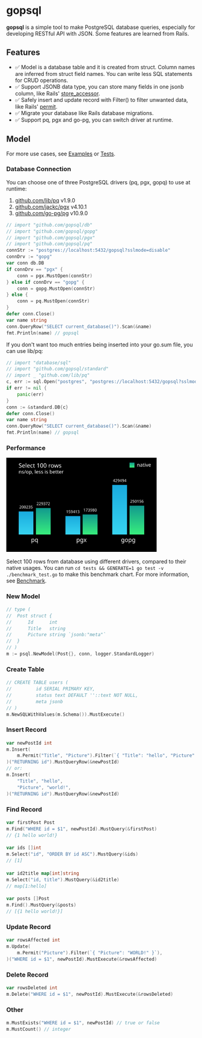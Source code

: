# gopsql

**gopsql** is a simple tool to make PostgreSQL database queries, especially for
developing RESTful API with JSON. Some features are learned from Rails.

## Features

- ✅ Model is a database table and it is created from struct. Column names are
  inferred from struct field names. You can write less SQL statements for CRUD
  operations.
- ✅ Support JSONB data type, you can store many fields in one jsonb column,
  like Rails'
  [store_accessor](https://api.rubyonrails.org/v6.1.3/classes/ActiveRecord/Store.html).
- ✅ Safely insert and update record with Filter() to filter unwanted data,
  like Rails'
  [permit](https://api.rubyonrails.org/v6.1.2.1/classes/ActionController/Parameters.html).
- ✅ Migrate your database like Rails database migrations.
- ✅ Support pq, pgx and go-pg, you can switch driver at runtime.

## Model

For more use cases, see [Examples](tests/examples_test.go) or [Tests](tests/sql_test.go).

### Database Connection

You can choose one of three PostgreSQL drivers (pq, pgx, gopq) to use at runtime:
1. [github.com/lib/pq](https://github.com/lib/pq) v1.9.0
2. [github.com/jackc/pgx](https://github.com/jackc/pgx) v4.10.1
3. [github.com/go-pg/pg](https://github.com/go-pg/pg) v10.9.0

```go
// import "github.com/gopsql/db"
// import "github.com/gopsql/gopg"
// import "github.com/gopsql/pgx"
// import "github.com/gopsql/pq"
connStr := "postgres://localhost:5432/gopsql?sslmode=disable"
connDrv := "gopg"
var conn db.DB
if connDrv == "pgx" {
	conn = pgx.MustOpen(connStr)
} else if connDrv == "gopg" {
	conn = gopg.MustOpen(connStr)
} else {
	conn = pq.MustOpen(connStr)
}
defer conn.Close()
var name string
conn.QueryRow("SELECT current_database()").Scan(&name)
fmt.Println(name) // gopsql
```

If you don't want too much entries being inserted into your go.sum file, you
can use lib/pq:

```go
// import "database/sql"
// import "github.com/gopsql/standard"
// import _ "github.com/lib/pq"
c, err := sql.Open("postgres", "postgres://localhost:5432/gopsql?sslmode=disable")
if err != nil {
	panic(err)
}
conn := &standard.DB{c}
defer conn.Close()
var name string
conn.QueryRow("SELECT current_database()").Scan(&name)
fmt.Println(name) // gopsql
```

### Performance

<img width="400" src="./tests/benchmark.svg">

Select 100 rows from database using different drivers, compared to their native
usages. You can run `cd tests && GENERATE=1 go test -v ./benchmark_test.go` to
make this benchmark chart. For more information, see
[Benchmark](tests/benchmark_test.go).

### New Model

```go
// type (
// 	Post struct {
// 		Id      int
// 		Title   string
// 		Picture string `jsonb:"meta"`
// 	}
// )
m := psql.NewModel(Post{}, conn, logger.StandardLogger)
```

### Create Table

```go
// CREATE TABLE users (
//         id SERIAL PRIMARY KEY,
//         status text DEFAULT ''::text NOT NULL,
//         meta jsonb
// )
m.NewSQLWithValues(m.Schema()).MustExecute()
```

### Insert Record

```go
var newPostId int
m.Insert(
	m.Permit("Title", "Picture").Filter(`{ "Title": "hello", "Picture": "world!" }`),
)("RETURNING id").MustQueryRow(&newPostId)
// or:
m.Insert(
	"Title", "hello",
	"Picture", "world!",
)("RETURNING id").MustQueryRow(&newPostId)
```

### Find Record

```go
var firstPost Post
m.Find("WHERE id = $1", newPostId).MustQuery(&firstPost)
// {1 hello world!}

var ids []int
m.Select("id", "ORDER BY id ASC").MustQuery(&ids)
// [1]

var id2title map[int]string
m.Select("id, title").MustQuery(&id2title)
// map[1:hello]

var posts []Post
m.Find().MustQuery(&posts)
// [{1 hello world!}]
```

### Update Record

```go
var rowsAffected int
m.Update(
	m.Permit("Picture").Filter(`{ "Picture": "WORLD!" }`),
)("WHERE id = $1", newPostId).MustExecute(&rowsAffected)
```

### Delete Record

```go
var rowsDeleted int
m.Delete("WHERE id = $1", newPostId).MustExecute(&rowsDeleted)
```

### Other

```go
m.MustExists("WHERE id = $1", newPostId) // true or false
m.MustCount() // integer
```
